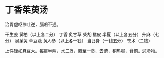 # 丁香茱萸汤



治胃虚呕哕吐逆，膈咽不通。

干生姜 黄柏（以上各二分） 丁香 炙甘草 柴胡 橘皮 半夏（以上各五分） 升麻（七分） 吴茱萸 草豆蔻 黄人参（以上各一钱） 当归身（一钱五分） 苍术（二钱）

上件锉如麻豆大。每服半两，水二盏，煎至一盏，去渣，稍热服，食前。忌冷物。